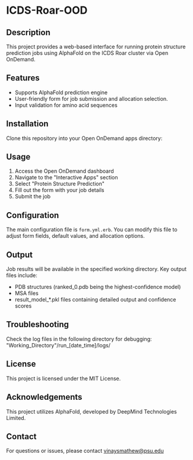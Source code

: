 # ICDS-Roar-OOD

## Description
This project provides a web-based interface for running protein structure prediction jobs using AlphaFold on the ICDS Roar cluster via Open OnDemand.

## Features
- Supports AlphaFold prediction engine
- User-friendly form for job submission and allocation selection.
- Input validation for amino acid sequences

## Installation
Clone this repository into your Open OnDemand apps directory:

## Usage
1. Access the Open OnDemand dashboard
2. Navigate to the "Interactive Apps" section
3. Select "Protein Structure Prediction"
4. Fill out the form with your job details
5. Submit the job

## Configuration
The main configuration file is `form.yml.erb`. You can modify this file to adjust form fields, default values, and allocation options.

## Output
Job results will be available in the specified working directory. Key output files include:
- PDB structures (ranked_0.pdb being the highest-confidence model)
- MSA files
- result_model_*.pkl files containing detailed output and confidence scores

## Troubleshooting
Check the log files in the following directory for debugging: "Working_Directory"/run_[date_time]/logs/

## License
This project is licensed under the MIT License.

## Acknowledgements
This project utilizes AlphaFold, developed by DeepMind Technologies Limited. 

## Contact
For questions or issues, please contact vinaysmathew@psu.edu

